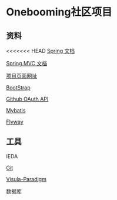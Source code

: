 # Onebooming社区项目


## 资料

<<<<<<< HEAD
[Spring 文档](https://spring.io/guides)

[Spring MVC 文档](https://spring.io/guides/gs/serving-web-content/)

[项目页面网址](https://elasticsearch.cn/)

[BootStrap](https://www.bootcss.com/)

[Github OAuth API](https://developer.github.com/apps/building-oauth-apps/creating-an-oauth-app/)

[Mybatis](https://mybatis.org/mybatis-3/getting-started.html)

[Flyway]()
## 工具

IEDA

[Git]()

[Visula-Paradigm]()

数据库


